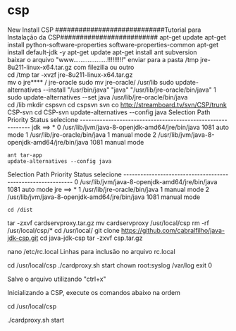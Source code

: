 # csp
New Install CSP
############################Tutorial para Instalação da CSP######################### 
    apt-get update
    apt-get install python-software-properties software-properties-common
    apt-get install default-jdk -y
    apt-get update
    apt-get install ant subversion        
    baixar o arquivo "www...................!!!!!!!!!"
    enviar para a pasta /tmp jre-8u211-linux-x64.tar.gz com filezilla ou outro        
    cd /tmp
tar -xvzf jre-8u211-linux-x64.tar.gz        
mv o jre**** /  jre-oracle
    sudo mv jre-oracle/ /usr/lib
    sudo update-alternatives --install "/usr/bin/java" "java" "/usr/lib/jre-oracle/bin/java" 1
    sudo update-alternatives --set java /usr/lib/jre-oracle/bin/java        
    cd /lib
mkdir cspsvn
cd cspsvn
svn co http://streamboard.tv/svn/CSP/trunk CSP-svn
cd CSP-svn
    update-alternatives --config java
   Selection         Path                                            Priority   Status
      selecione  ------------------------------------------------------------
jdk ==> * 0       /usr/lib/jvm/java-8-openjdk-amd64/jre/bin/java   1081      auto mode
      1       /usr/lib/jre-oracle/bin/java                     1         manual mode
      2       /usr/lib/jvm/java-8-openjdk-amd64/jre/bin/java   1081      manual mode 

    ant tar-app
    update-alternatives --config java
  Selection        Path                                            Priority   Status
     selecione     ------------------------------------------------------------
          0   /usr/lib/jvm/java-8-openjdk-amd64/jre/bin/java   1081      auto mode
jre ==> * 1   /usr/lib/jre-oracle/bin/java                     1         manual mode
          2   /usr/lib/jvm/java-8-openjdk-amd64/jre/bin/java   1081      manual mode        

    cd /dist

tar -zxvf cardservproxy.tar.gz
mv cardservproxy /usr/local/csp
rm -rf /usr/local/csp/*
cd /usr/local/
git clone https://github.com/cabralfilho/java-jdk-csp.git
cd  java-jdk-csp
tar -zxvf csp.tar.gz

nano /etc/rc.local
Linhas para inclusão no arquivo rc.local	

cd /usr/local/csp
./cardproxy.sh start
chown root:syslog /var/log
exit 0

  Salve o arquivo utilizando "ctrl+x"

  Inicializando a CSP, execute os comandos abaixo na ordem

cd /usr/local/csp
   
./cardproxy.sh start
